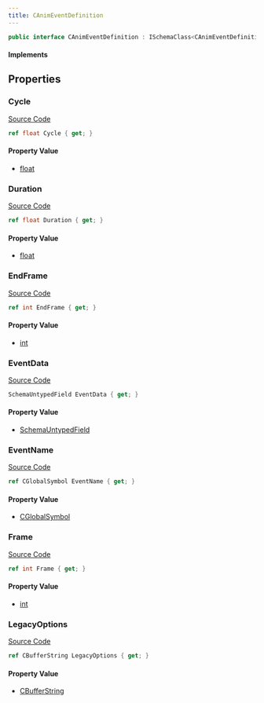 ```yaml
---
title: CAnimEventDefinition
---
```


```csharp
public interface CAnimEventDefinition : ISchemaClass<CAnimEventDefinition>, ISchemaField, ISchemaClass, INativeHandle
```

#### Implements

## Properties

### Cycle

[Source Code](https://github.com/swiftly-solution/swiftlys2/blob/main/managed/src/SwiftlyS2.Generated/Schemas/Interfaces/CAnimEventDefinition.cs#L21)

```csharp
ref float Cycle { get; }
```

#### Property Value

- [float](https://learn.microsoft.com/dotnet/api/system.single)

### Duration

[Source Code](https://github.com/swiftly-solution/swiftlys2/blob/main/managed/src/SwiftlyS2.Generated/Schemas/Interfaces/CAnimEventDefinition.cs#L23)

```csharp
ref float Duration { get; }
```

#### Property Value

- [float](https://learn.microsoft.com/dotnet/api/system.single)

### EndFrame

[Source Code](https://github.com/swiftly-solution/swiftlys2/blob/main/managed/src/SwiftlyS2.Generated/Schemas/Interfaces/CAnimEventDefinition.cs#L19)

```csharp
ref int EndFrame { get; }
```

#### Property Value

- [int](https://learn.microsoft.com/dotnet/api/system.int32)

### EventData

[Source Code](https://github.com/swiftly-solution/swiftlys2/blob/main/managed/src/SwiftlyS2.Generated/Schemas/Interfaces/CAnimEventDefinition.cs#L26)

```csharp
SchemaUntypedField EventData { get; }
```

#### Property Value

- [SchemaUntypedField](/docs/api/shared/schemas/schemauntypedfield)

### EventName

[Source Code](https://github.com/swiftly-solution/swiftlys2/blob/main/managed/src/SwiftlyS2.Generated/Schemas/Interfaces/CAnimEventDefinition.cs#L30)

```csharp
ref CGlobalSymbol EventName { get; }
```

#### Property Value

- [CGlobalSymbol](/docs/api/shared/natives/cglobalsymbol)

### Frame

[Source Code](https://github.com/swiftly-solution/swiftlys2/blob/main/managed/src/SwiftlyS2.Generated/Schemas/Interfaces/CAnimEventDefinition.cs#L17)

```csharp
ref int Frame { get; }
```

#### Property Value

- [int](https://learn.microsoft.com/dotnet/api/system.int32)

### LegacyOptions

[Source Code](https://github.com/swiftly-solution/swiftlys2/blob/main/managed/src/SwiftlyS2.Generated/Schemas/Interfaces/CAnimEventDefinition.cs#L28)

```csharp
ref CBufferString LegacyOptions { get; }
```

#### Property Value

- [CBufferString](/docs/api/shared/natives/cbufferstring)

